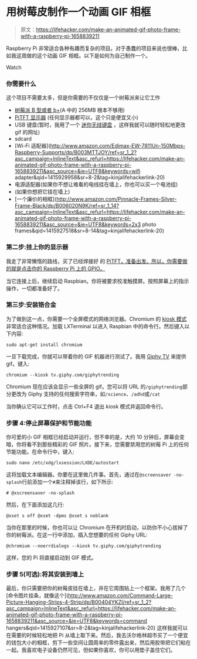# 用树莓皮制作一个动画 GIF 相框

> 原文：<https://lifehacker.com/make-an-animated-gif-photo-frame-with-a-raspberry-pi-1658839211>

Raspberry Pi 非常适合各种有趣而复杂的项目。对于愚蠢的项目来说也很棒，比如我这周做的这个动画 GIF 相框。以下是如何为自己制作一个。

Watch

### 你需要什么

这个项目不需要太多，但是你需要的不仅仅是一个树莓派来让它工作

*   [树莓派 B 型或者 b+](https://www.amazon.com/dp/B00LPESRUK?asc_campaign=InlineText&asc_refurl=https://lifehacker.com/make-an-animated-gif-photo-frame-with-a-raspberry-pi-1658839211&asc_source=&linkCode=ogi&psc=1&smid=AN9XFB4R34UOI&tag=kinjalifehackerlink-20&th=1)(A 中的 256MB 根本不够用)
*   [PiTFT 显示器](http://www.adafruit.com/products/1601) (任何显示器都可以，这个只是便宜又小)
*   USB 键盘(暂时，我用了一个 [迷你无线键盘](http://www.amazon.com/gp/product/B00556NMMW/ref=oh_aui_detailpage_o04_s00?asc_campaign=InlineText&asc_refurl=https://lifehacker.com/make-an-animated-gif-photo-frame-with-a-raspberry-pi-1658839211&asc_source=&ie=UTF8&psc=1&tag=kinjalifehackerlink-20) ，这样我就可以随时轻松地更改 gif 的网址)
*   sdcard
*   [Wi-Fi 适配器](http://www.amazon.com/Edimax-EW-7811Un-150Mbps-Raspberry-Supports/dp/B003MTTJOY/ref=sr_1_2?asc_campaign=InlineText&asc_refurl=https://lifehacker.com/make-an-animated-gif-photo-frame-with-a-raspberry-pi-1658839211&asc_source=&ie=UTF8&keywords=wifi adapter&qid=1415929958&sr=8-2&tag=kinjalifehackerlink-20)
*   电源适配器(如果你不想让难看的电线挂在墙上，你也可以买一个电池组)
*   (如果你想把它挂在墙上)
*   [一个廉价的相框](http://www.amazon.com/Pinnacle-Frames-Silver-Frame-Black/dp/B006020N9K/ref=sr_1_14?asc_campaign=InlineText&asc_refurl=https://lifehacker.com/make-an-animated-gif-photo-frame-with-a-raspberry-pi-1658839211&asc_source=&ie=UTF8&keywords=2x3 photo frames&qid=1415927518&sr=8-14&tag=kinjalifehackerlink-20)

### 第二步:挂上你的显示器

我走了非常懒惰的路线，买了已经焊接好 的 [PiTFT，准备出发。所以，你需要做的就是点击你的 Raspberry Pi 上的 GPIO。](http://www.adafruit.com/product/1601)

当它连接上后，继续启动 Raspbian。你将被要求校准触摸屏。按照屏幕上的指示操作，一切都准备好了。

### 第三步:安装铬合金

为了做到这一点，你需要一个全屏模式的网络浏览器。Chromium 的 [kiosk 模式](http://lifehacker.com/use-chromes-kiosk-mode-to-limit-someones-access-to-yo-1243433249) 非常适合这种情况。加载 LXTerminal 以进入 Raspbian 中的命令行。然后键入以下内容:

```
sudo apt-get install chromium
```

一旦下载完成，你就可以带着你的 GIF 机器进行测试了。我用 [Giphy TV](http://giphy.com/giphytv) 来提供 gif。键入:

```
chromium --kiosk tv.giphy.com/giphytrending
```

Chromium 现在应该会显示一些全屏的 gif。您可以将 URL 的`/giphytrending`部分更改为 Giphy 支持的任何搜索字符串，如`/science`、`/adhd`或`/cat`

当你确认它可以工作时，点击 Ctrl+F4 退出 kiosk 模式并返回命令行。

### 步骤 4:停止屏幕保护和节能功能

你可爱的小 GIF 相框已经启动并运行，但不幸的是，大约 10 分钟后，屏幕会变暗，你将看不到那些精彩的 GIF 照片。接下来，您需要禁用您的树莓 Pi 上的任何节能功能。在命令行中，键入:

```
sudo nano /etc/xdg/lxsession/LXDE/autostart 
```

这将加载文本编辑器。你要在这里做几件事。首先，通过在`@screensaver -no-splash`行前添加一个`#`来注释掉该行，如下所示:

```
# @xscreensaver -no-splash 
```

然后，在下面添加这几行:

```
@xset s off @xset -dpms @xset s noblank 
```

当你在那里的时候，你也可以让 Chromium 在开机时启动，以防你不小心拔掉了你的树莓派。在这一行中添加，插入您想要的任何 Giphy URL:

```
@chromium --noerrdialogs --kiosk tv.giphy.com/giphytrending 
```

这样，您的 Pi 将直接启动到 GIF 模式。

### **步骤 5(可选):将其安装到墙上**

最后，你只需要把你的树莓皮挂在墙上，并在它周围贴上一个框架。我用了几个 [命令图片挂条，就像这个](http://www.amazon.com/Command-Large-Picture-Hanging-Strips-4-Strip/dp/B00404YKZI/ref=sr_1_2?asc_campaign=InlineText&asc_refurl=https://lifehacker.com/make-an-animated-gif-photo-frame-with-a-raspberry-pi-1658839211&asc_source=&ie=UTF8&keywords=command hangers&qid=1415927107&sr=8-2&tag=kinjalifehackerlink-20) 这样我就可以在需要的时候轻松地把 Pi 从墙上取下来。然后，我去沃尔格林超市买了一个便宜的钱包大小的相框，剪下一些空间让圆周率的零件露出来，然后用胶带把它们粘在一起。我喜欢电子设备仍然可见，但如果你喜欢，你可以用垫子盖住它们。